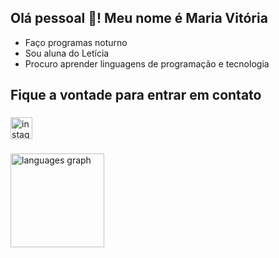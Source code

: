 <h2 align="left">Olá pessoal 👋! Meu nome é Maria Vitória</h2>

- Faço programas noturno
- Sou aluna do Letícia
- Procuro aprender linguagens de programação e tecnologia

##  Fique a vontade para entrar em contato 
###

<div align="left">
  <a href="https://instagram.com/themanc1ni" target="_blank">
    <img src="https://img.shields.io/static/v1?message=Instagram&logo=instagram&label=&color=E4405F&logoColor=white&labelColor=&style=for-the-badge" height="35" alt="instagram logo"  />
  </a>
</div>

###

<div align="left">
  <img src="https://github-readme-stats.vercel.app/api/top-langs?username=mariavitoriamancini&locale=en&hide_title=false&layout=compact&card_width=320&langs_count=5&theme=dracula&hide_border=false" height="150" alt="languages graph"  />
</div>

###
